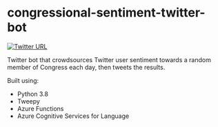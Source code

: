 # congressional-sentiment-twitter-bot

[![Twitter URL](https://img.shields.io/twitter/url/https/twitter.com/no_way_im_a_bot.svg?style=social&label=Follow%20%40no_way_im_a_bot)](https://twitter.com/no_way_im_a_bot)

Twitter bot that crowdsources Twitter user sentiment towards a random member of Congress each day, then tweets the results.

Built using:

* Python 3.8
* Tweepy
* Azure Functions
* Azure Cognitive Services for Language
